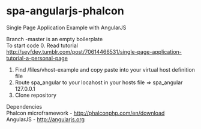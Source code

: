 spa-angularjs-phalcon
=====================

Single Page Application Example with AngularJS

Branch -master is an empty boilerplate<br />
To start code
0. Read tutorial http://seyfdev.tumblr.com/post/70614466531/single-page-application-tutorial-a-personal-page
1. Find  /files/vhost-example and copy paste into your virtual host definition file
2. Route spa_angular to your locahost in your hosts file =>   spa_angular 127.0.0.1
3. Clone repository


Dependencies<br />
Phalcon microframework - http://phalconphp.com/en/download <br />
AngularJS - http://angularjs.org

